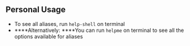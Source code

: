 ## Personal Usage

- To see all aliases, run `help-shell` on terminal
- ****Alternatively: ****You can run `helpme` on terminal to see all the options available for aliases